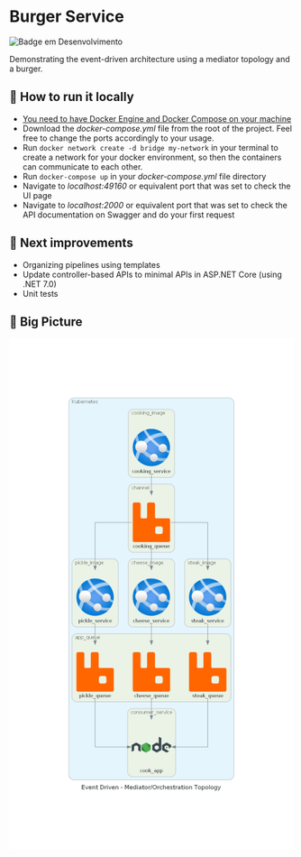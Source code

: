 # Burger Service

![Badge em Desenvolvimento](http://img.shields.io/static/v1?label=STATUS&message=IN%20DEVELOPMENT&color=GREEN&style=for-the-badge)

Demonstrating the event-driven architecture using a mediator topology and a burger.

## :hamburger: How to run it locally

- [You need to have Docker Engine and Docker Compose on your machine](https://docs.docker.com/compose/gettingstarted/) 
- Download the *docker-compose.yml* file from the root of the project. Feel free to change the ports accordingly to your usage.
- Run `docker network create -d bridge my-network` in your terminal to create a network for your docker environment, so then the containers can communicate to each other.
- Run `docker-compose up` in your *docker-compose.yml* file directory
- Navigate to *localhost:49160* or equivalent port that was set to check the UI page
- Navigate to *localhost:2000* or equivalent port that was set to check the API documentation on Swagger and do your first request

## :eyes: Next improvements
- Organizing pipelines using templates
- Update controller-based APIs to minimal APIs in ASP.NET Core (using .NET 7.0)
- Unit tests

## :triangular_ruler: Big Picture 
<img src="docs/big_picture/big_picture_mediator.png" alt="Alt text" title="Event Driven Architecture using Mediator Topology">
